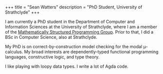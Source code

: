 +++
title = "Sean Watters" 
description = "PhD Student, University of Strathclyde"
+++

I am currently a PhD student in the Department of Computer and Information Sciences at the University of Strathclyde, where I am a member of the [Mathematically Structured Programming Group](https://msp.cis.strath.ac.uk/). 
Prior to that, I did a BSc in Computer Science, also at Strathclyde.

My PhD is on correct-by-construction model checking for the modal μ-calculus. 
My broad interests are dependently-typed functional programming languages, constructive logic, and type theory.

I like playing with loopy data types. 
I write a lot of Agda code. 
